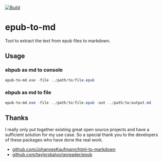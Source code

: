 [![Build](https://github.com/dhcgn/epub-to-md/actions/workflows/build.yml/badge.svg)](https://github.com/dhcgn/epub-to-md/actions/workflows/build.yml)

# epub-to-md

Tool to extract the text from epub files to markdown.

## Usage

### ebpub as md to console

```ps1
epub-to-md.exe -file ../path/to/file.epub
```

### ebpub as md to file

```ps1
epub-to-md.exe -file ../path/to/file.epub -out ../path/to/output.md
```

## Thanks

I really only put together existing great open source projects and have a sufficient solution for my use case. So a special thank you to the developers of these packages who have done the real work.

- [github.com/JohannesKaufmann/html-to-markdown](github.com/JohannesKaufmann/html-to-markdown)
- [github.com/taylorskalyo/goreader/epub](github.com/taylorskalyo/goreader/epub)